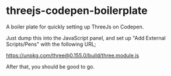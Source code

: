 # threejs-codepen-boilerplate
A boiler plate for quickly setting up ThreeJs on Codepen.

Just dump this into the JavaScript panel, and set up "Add External Scripts/Pens" with the following URL;

https://unpkg.com/three@0.155.0/build/three.module.js

After that, you should be good to go.

